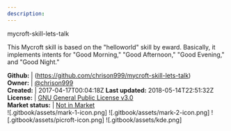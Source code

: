 ```yaml
---
description: 
---
```

mycroft-skill-lets-talk

This Mycroft skill is based on the "helloworld" skill
by eward.  Basically, it implements intents for "Good
Morning," "Good Afternoon," "Good Evening," and "Good Night."

**Github:** | (https://github.com/chrison999/mycroft-skill-lets-talk)  
**Owner:** | [@chrison999](https://github.com/chrison999)  
**Created:** | 2017-04-17T00:04:18Z  **Last updated:** 2018-05-14T22:51:32Z  
**License:** | [GNU General Public License v3.0](https://api.github.com/licenses/gpl-3.0)  
**Market status:** | [Not in Market](https://market.mycroft.ai/skill/)  
 ![.gitbook/assets/mark-1-icon.png]  ![.gitbook/assets/mark-2-icon.png]  ![.gitbook/assets/picroft-icon.png]  ![.gitbook/assets/kde.png]  
